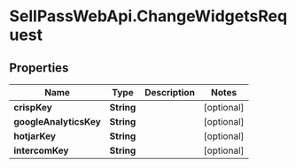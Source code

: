 # SellPassWebApi.ChangeWidgetsRequest

## Properties

Name | Type | Description | Notes
------------ | ------------- | ------------- | -------------
**crispKey** | **String** |  | [optional] 
**googleAnalyticsKey** | **String** |  | [optional] 
**hotjarKey** | **String** |  | [optional] 
**intercomKey** | **String** |  | [optional] 


